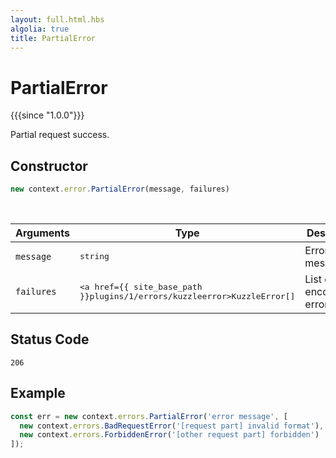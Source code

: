 ```yaml
---
layout: full.html.hbs
algolia: true
title: PartialError
---
```


# PartialError

{{{since "1.0.0"}}}

Partial request success.

## Constructor

```js
new context.error.PartialError(message, failures)
```

<br/>

| Arguments | Type | Description |
|-----------|------|-------------|
| `message` | <pre>string</pre> | Error message |
| `failures` | <pre><a href={{ site_base_path }}plugins/1/errors/kuzzleerror>KuzzleError[]</a></pre> | List of encountered errors |

## Status Code

`206`

## Example

```js
const err = new context.errors.PartialError('error message', [
  new context.errors.BadRequestError('[request part] invalid format'),
  new context.errors.ForbiddenError('[other request part] forbidden')
]);
```
